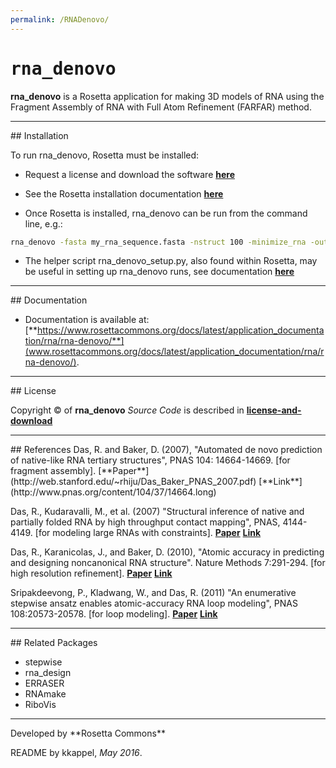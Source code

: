 ```yaml
---
permalink: /RNADenovo/
---
```


# <samp>rna_denovo</samp>

**rna_denovo** is a Rosetta application for making 3D models of RNA using the Fragment Assembly of RNA with Full Atom Refinement (FARFAR) method.

<hr/>
## Installation

To run rna_denovo, Rosetta must be installed:

- Request a license and download the software [**here**](https://www.rosettacommons.org/software/license-and-download)

- See the Rosetta installation documentation [**here**](https://www.rosettacommons.org/docs/latest/getting_started/Getting-Started)

- Once Rosetta is installed, rna_denovo can be run from the command line, e.g.:

```bash
rna_denovo -fasta my_rna_sequence.fasta -nstruct 100 -minimize_rna -out::file::silent my_rna_structures.out
```

- The helper script rna_denovo_setup.py, also found within Rosetta, may be useful in setting up rna_denovo runs, see documentation [**here**](https://www.rosettacommons.org/docs/latest/application_documentation/rna/rna-denovo-setup)

<hr/>
## Documentation

* Documentation is available at: [**https://www.rosettacommons.org/docs/latest/application_documentation/rna/rna-denovo/**](www.rosettacommons.org/docs/latest/application_documentation/rna/rna-denovo/).

<hr/>
## License

Copyright &copy; of **rna_denovo** _Source Code_ is described in [**license-and-download**](https://www.rosettacommons.org/software/license-and-download)

<hr/>
## References
Das, R. and Baker, D. (2007), "Automated de novo prediction of native-like RNA tertiary structures", PNAS 104: 14664-14669. [for fragment assembly]. [**Paper**](http://web.stanford.edu/~rhiju/Das_Baker_PNAS_2007.pdf) [**Link**](http://www.pnas.org/content/104/37/14664.long)

Das, R., Kudaravalli, M., et al. (2007) "Structural inference of native and partially folded RNA by high throughput contact mapping", PNAS, 4144-4149. [for modeling large RNAs with constraints]. [**Paper**](http://web.stanford.edu/~rhiju/das_MOHCA08.pdf) [**Link**](http://www.pnas.org/content/105/11/4144.long)

Das, R., Karanicolas, J., and Baker, D. (2010), "Atomic accuracy in predicting and designing noncanonical RNA structure". Nature Methods 7:291-294. [for high resolution refinement]. [**Paper**](http://web.stanford.edu/~rhiju/DasKaranicolasBaker2010ALL.pdf) [**Link**](http://www.nature.com/nmeth/journal/v7/n4/abs/nmeth.1433.html)

Sripakdeevong, P., Kladwang, W., and Das, R. (2011) "An enumerative stepwise ansatz enables atomic-accuracy RNA loop modeling", PNAS 108:20573-20578. [for loop modeling]. [**Paper**](http://web.stanford.edu/~rhiju/Sripakdeevong_StepwiseAnsatz_2011.pdf) [**Link**](http://www.pnas.org/content/108/51/20573)

<hr/>
## Related Packages

* stepwise
* rna_design
* ERRASER
* RNAmake
* RiboVis


<hr/>
Developed by **Rosetta Commons**

README by kkappel, *May 2016*.


